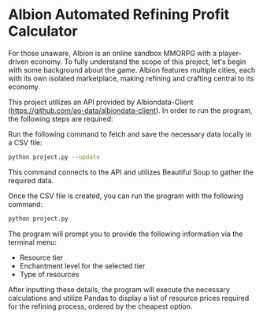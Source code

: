 # Albion Automated Refining Profit Calculator


For those unaware, Albion is an online sandbox MMORPG with a player-driven economy. To fully understand the scope of this project, let's begin with some background about the game. Albion features multiple cities, each with its own isolated marketplace, making refining and crafting central to its economy.

This project utilizes an API provided by Albiondata-Client (https://github.com/ao-data/albiondata-client). In order to run the program, the following steps are required:

Run the following command to fetch and save the necessary data locally in a CSV file:

```bash
python project.py --update
```
This command connects to the API and utilizes Beautiful Soup to gather the required data.

Once the CSV file is created, you can run the program with the following command:

```bash
python project.py
```

The program will prompt you to provide the following information via the terminal menu:
- Resource tier
- Enchantment level for the selected tier
- Type of resources

After inputting these details, the program will execute the necessary calculations and utilize Pandas to display a list of resource prices required for the refining process, ordered by the cheapest option.




